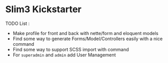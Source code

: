 # Slim3 Kickstarter
TODO List :

  - Make profile for front and back with nette/form and eloquent models
  - Find some way to generate Forms/Model/Controllers easily with a nice command
  - Find some way to support SCSS import with command
  - For `superadmin` and `admin` add User Management
  
  